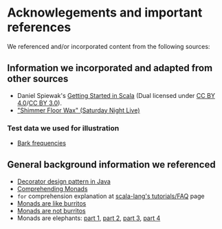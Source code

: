 # Acknowlegements and important references

We referenced and/or incorporated content from the following sources:

## Information we incorporated and adapted from other sources

* Daniel Spiewak's [Getting Started in Scala](https://gist.github.com/djspiewak/cb72c41ac335a3a9b28b3307be04aa43) (Dual licensed under [CC BY 4.0](https://creativecommons.org/licenses/by/4.0/)/[CC BY 3.0](https://creativecommons.org/licenses/by/3.0/)).
* ["Shimmer Floor Wax" (Saturday Night Live)](https://www.nbc.com/saturday-night-live/video/shimmer-floor-wax/n8625)

### Test data we used for illustration

* [Bark frequencies](http://article.sciencepublishinggroup.com/pdf/10.11648.j.ijmea.20140201.14.pdf)

## General background information we referenced

* [Decorator design pattern in Java](https://dzone.com/articles/decorator-design-pattern-in-java)
* [Comprehending Monads](https://ncatlab.org/nlab/files/WadlerMonads.pdf)
* `for` comprehension explanation at [scala-lang's tutorials/FAQ](https://docs.scala-lang.org/tutorials/FAQ/yield.html) page
* [Monads are like burritos](https://blog.plover.com/prog/burritos.html)
* [Monads are not burritos](https://neoeinstein.github.io/monads-are-not-burritos/#/)
* Monads are elephants: [part 1](http://james-iry.blogspot.com/2007/09/monads-are-elephants-part-1.html), [part 2](http://james-iry.blogspot.com/2007/10/monads-are-elephants-part-2.html), [part 3](http://james-iry.blogspot.com/2007/10/monads-are-elephants-part-3.html), [part 4](http://james-iry.blogspot.com/2007/11/monads-are-elephants-part-4.html)
